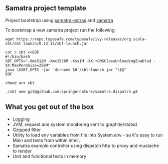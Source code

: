 ## Samatra project template

Project bootstrap using [samatra-extras](https://github.com/springernature/samatra-extras) and [samatra](https://github.com/springernature/samatra) 

To bootstrap a new samatra project run the following:

```
wget https://repo.typesafe.com/typesafe/ivy-releases/org.scala-sbt/sbt-launch/0.13.13/sbt-launch.jar

cat > sbt <<EOF 
#!/bin/bash
SBT_OPTS="-Xms512M -Xmx1536M -Xss1M -XX:+CMSClassUnloadingEnabled -XX:MaxPermSize=256M"
java \$SBT_OPTS -jar `dirname $0`/sbt-launch.jar "\$@"
EOF

chmod a+x sbt

./sbt new git@github.com:springernature/samatra-dispatch.g8
```

## What you get out of the box

- Logging
- JVM, request and system monitoring sent to graphite/statsd
- Gzipped filter
- Utility to load env variables from file into System.env - so it's easy to run Main and tests from within intellij 
- Samatra example controller using dispatch http to proxy and mustache to render
- Unit and functional tests in memory

